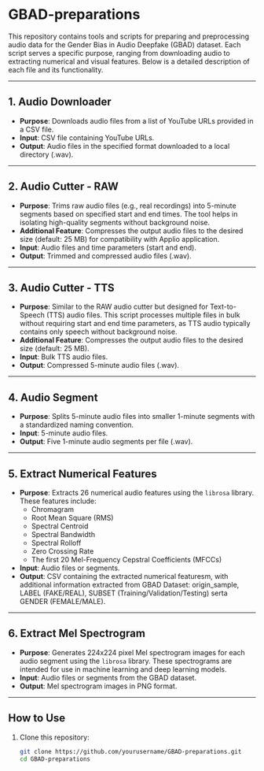 # GBAD-preparations

This repository contains tools and scripts for preparing and preprocessing audio data for the Gender Bias in Audio Deepfake (GBAD) dataset. Each script serves a specific purpose, ranging from downloading audio to extracting numerical and visual features. Below is a detailed description of each file and its functionality.

---

## 1. **Audio Downloader**
- **Purpose**: Downloads audio files from a list of YouTube URLs provided in a CSV file.
- **Input**: CSV file containing YouTube URLs.
- **Output**: Audio files in the specified format downloaded to a local directory (.wav).

---

## 2. **Audio Cutter - RAW**
- **Purpose**: Trims raw audio files (e.g., real recordings) into 5-minute segments based on specified start and end times. The tool helps in isolating high-quality segments without background noise.
- **Additional Feature**: Compresses the output audio files to the desired size (default: 25 MB) for compatibility with Applio application.
- **Input**: Audio files and time parameters (start and end).
- **Output**: Trimmed and compressed audio files (.wav).

---

## 3. **Audio Cutter - TTS**
- **Purpose**: Similar to the RAW audio cutter but designed for Text-to-Speech (TTS) audio files. This script processes multiple files in bulk without requiring start and end time parameters, as TTS audio typically contains only speech without background noise.
- **Additional Feature**: Compresses the output audio files to the desired size (default: 25 MB).
- **Input**: Bulk TTS audio files.
- **Output**: Compressed 5-minute audio files (.wav).

---

## 4. **Audio Segment**
- **Purpose**: Splits 5-minute audio files into smaller 1-minute segments with a standardized naming convention.
- **Input**: 5-minute audio files.
- **Output**: Five 1-minute audio segments per file (.wav).

---

## 5. **Extract Numerical Features**
- **Purpose**: Extracts 26 numerical audio features using the `librosa` library. These features include:
  - Chromagram
  - Root Mean Square (RMS)
  - Spectral Centroid
  - Spectral Bandwidth
  - Spectral Rolloff
  - Zero Crossing Rate
  - The first 20 Mel-Frequency Cepstral Coefficients (MFCCs)
- **Input**: Audio files or segments.
- **Output**: CSV containing the extracted numerical featuresm, with additional information extracted from GBAD Dataset: origin_sample, LABEL (FAKE/REAL), SUBSET (Training/Validation/Testing) serta GENDER (FEMALE/MALE).

---

## 6. **Extract Mel Spectrogram**
- **Purpose**: Generates 224x224 pixel Mel spectrogram images for each audio segment using the `librosa` library. These spectrograms are intended for use in machine learning and deep learning models.
- **Input**: Audio files or segments from the GBAD dataset.
- **Output**: Mel spectrogram images in PNG format.

---

## How to Use
1. Clone this repository:  
   ```bash
   git clone https://github.com/yourusername/GBAD-preparations.git
   cd GBAD-preparations